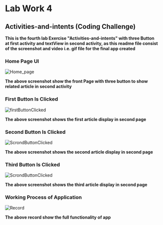 # Lab Work 4
## Activities-and-intents (Coding Challenge)

**This is the fourth lab Exercise "Activities-and-intents" with three Button at first activity and textView in second activity, as this readme file consist of the screenshot and video i.e. gif file for the final app created**

### Home Page UI

![Home_page](ScreenshotAndRecord/firstPage.png)

**The above screenshot show the front Page with three button to show related article in second activity**

### First Button Is Clicked

![firstButtonClicked](ScreenshotAndRecord/firstButtonClicked.png)

**The above screenshot shows the first article display in second page**

### Second Button Is Clicked

![ScrondButtonClicked](ScreenshotAndRecord/secondButtonClicked.png)

**The above screenshot shows the second article display in second page**

### Third Button Is Clicked

![ScrondButtonClicked](ScreenshotAndRecord/thirdButtonClicked.png)

**The above screenshot shows the third article display in second page**

### Working Process of Application

![Record](ScreenshotAndRecord/Record.gif)

**The above record show the full functionality of app**